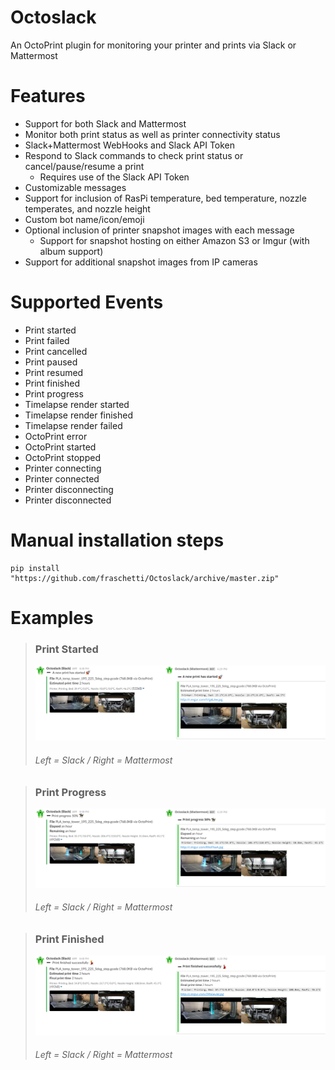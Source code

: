 # Octoslack #
An OctoPrint plugin for monitoring your printer and prints via Slack or Mattermost

# Features #
 - Support for both Slack and Mattermost
 - Monitor both print status as well as printer connectivity status
 - Slack+Mattermost WebHooks and Slack API Token
 - Respond to Slack commands to check print status or cancel/pause/resume a print
     - Requires use of the Slack API Token
 - Customizable messages
 - Support for inclusion of RasPi temperature, bed temperature, nozzle temperates, and nozzle height
 - Custom bot name/icon/emoji
 - Optional inclusion of printer snapshot images with each message
     - Support for snapshot hosting on either Amazon S3 or Imgur (with album support)
 - Support for additional snapshot images from IP cameras
 
 # Supported Events #
 - Print started
 - Print failed
 - Print cancelled
 - Print paused
 - Print resumed
 - Print finished
 - Print progress
 - Timelapse render started
 - Timelapse render finished
 - Timelapse render failed
 - OctoPrint error
 - OctoPrint started
 - OctoPrint stopped
 - Printer connecting
 - Printer connected
 - Printer disconnecting
 - Printer disconnected

# Manual installation steps #

    pip install "https://github.com/fraschetti/Octoslack/archive/master.zip"

# Examples #

> ### Print Started ###
> ![Print started example](/screenshots/Octoslack-PrintStarted.png?raw=true)
> ###### Left = Slack  /  Right = Mattermost ######

> ### Print Progress ###
> ![Print progress example](/screenshots/Octoslack-PrintProgress.png?raw=true)
> ###### Left = Slack  /  Right = Mattermost ######

> ### Print Finished ###
> ![Print finished example](/screenshots/Octoslack-PrintFinished.png?raw=true)
> ###### Left = Slack  /  Right = Mattermost ######
